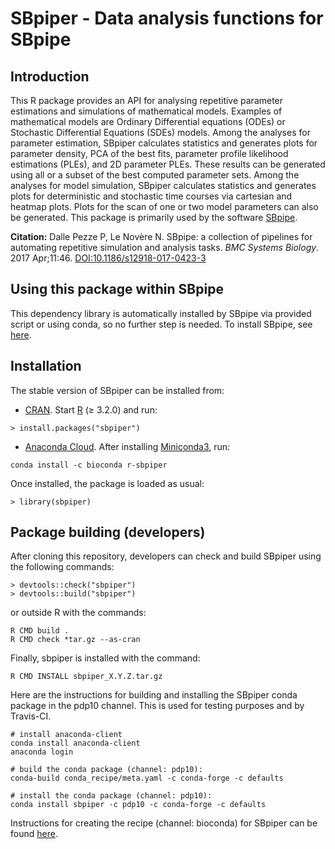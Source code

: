 # SBpiper - Data analysis functions for SBpipe

## Introduction
This R package provides an API for analysing repetitive parameter estimations and simulations of mathematical models. Examples of mathematical models are Ordinary Differential equations (ODEs) or Stochastic Differential Equations (SDEs) models. Among the analyses for parameter estimation, SBpiper calculates statistics and generates plots for parameter density, PCA of the best fits, parameter profile likelihood estimations (PLEs), and 2D parameter PLEs. These results can be generated using all or a subset of the best computed parameter sets. Among the analyses for model simulation, SBpiper calculates statistics and generates plots for deterministic and stochastic time courses via cartesian and heatmap plots. Plots for the scan of one or two model parameters can also be generated. This package is primarily used by the software [SBpipe](http://sbpipe.readthedocs.io).

**Citation:** Dalle Pezze P, Le Novère N. SBpipe: a collection of pipelines for automating repetitive
simulation and analysis tasks. *BMC Systems Biology*. 2017 Apr;11:46. [DOI:10.1186/s12918-017-0423-3](https://doi.org/10.1186/s12918-017-0423-3)


## Using this package within SBpipe
This dependency library is automatically installed by SBpipe via provided script or using conda, so no further step is needed. To install SBpipe, see [here](http://sbpipe.readthedocs.io). 


## Installation
The stable version of SBpiper can be installed from:

- [CRAN](https://cran.r-project.org/package=sbpiper). Start [R](https://www.r-project.org/) (≥ 3.2.0) and run: 
```
> install.packages("sbpiper")
```
- [Anaconda Cloud](https://anaconda.org/bioconda/r-sbpiper). After installing [Miniconda3](https://conda.io/miniconda.html), run: 
```
conda install -c bioconda r-sbpiper
```

Once installed, the package is loaded as usual:
```
> library(sbpiper)
```

## Package building (developers)
After cloning this repository, developers can check and build SBpiper using the following commands: 
```
> devtools::check("sbpiper")
> devtools::build("sbpiper")
```

or outside R with the commands:
```
R CMD build .
R CMD check *tar.gz --as-cran
```

Finally, sbpiper is installed with the command: 
```
R CMD INSTALL sbpiper_X.Y.Z.tar.gz
```

Here are the instructions for building and installing the SBpiper conda package in the pdp10 channel. 
This is used for testing purposes and by Travis-CI.
```
# install anaconda-client
conda install anaconda-client
anaconda login

# build the conda package (channel: pdp10):
conda-build conda_recipe/meta.yaml -c conda-forge -c defaults
 
# install the conda package (channel: pdp10):
conda install sbpiper -c pdp10 -c conda-forge -c defaults
```

Instructions for creating the recipe (channel: bioconda) for SBpiper can be found [here](http://sbpipe.readthedocs.io).
